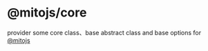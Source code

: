 # @mitojs/core

provider some core class、base abstract class and base options for [@mitojs](https://github.com/mitojs/mitojs)
